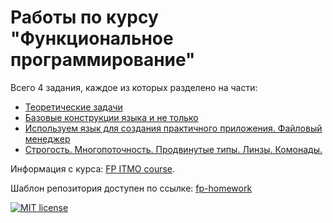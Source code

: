 # Работы по курсу "Функциональное программирование"

Всего 4 задания, каждое из которых разделено на части:
* [Теоретические задачи](hw0)
* [Базовые конструкции языка и не только](hw1)
* [Используем язык для создания практичного приложения. Файловый менеджер](hw2)
* [Строгость. Многопоточность. Продвинутые типы. Линзы. Комонады.](hw3) 

Информация с курса: [FP ITMO course](https://github.com/jagajaga/FP-course-ITMO).

Шаблон репозитория доступен по ссылке: [fp-homework](https://github.com/jagajaga/fp-homework-templates-2020)

[![MIT license](https://img.shields.io/badge/license-MIT-blue.svg)](https://github.com/B-O-O-P/fp-homework/blob/master/LICENSE)

